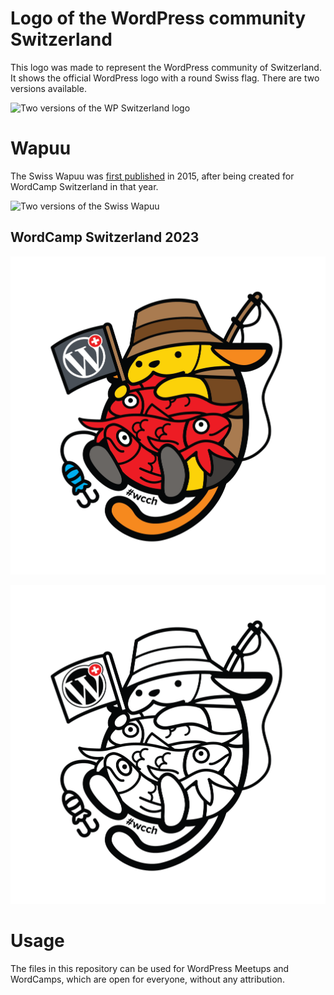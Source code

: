 # Logo of the WordPress community Switzerland

This logo was made to represent the WordPress community of Switzerland. It shows the official WordPress logo with a round Swiss flag. There are two versions available. 

![Two versions of the WP Switzerland logo](preview.png)

# Wapuu

The Swiss Wapuu was [first published](https://wapu.us/wapuu/swiss-wapuu/) in 2015, after being created for WordCamp Switzerland in that year.

![Two versions of the Swiss Wapuu](https://user-images.githubusercontent.com/1571592/170655675-c5350748-8904-4b13-83cc-6470f10b433a.png)

## WordCamp Switzerland 2023

![Wapuu for WordCamp Switzerland 2023](WordCamp%20Switzerland%202023.png)

![Outline Wapuu for WordCamp Switzerland 2023](WordCamp%20Switzerland%202023%20outline.png)

# Usage

The files in this repository can be used for WordPress Meetups and WordCamps, which are open for everyone, without any attribution.
